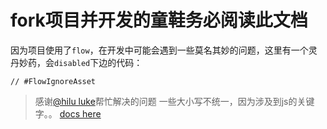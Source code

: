 # fork项目并开发的童鞋务必阅读此文档

因为项目使用了`flow`，在开发中可能会遇到一些莫名其妙的问题，这里有一个灵丹妙药，会`disabled`下边的代码：
```
// #FlowIgnoreAsset
```

> 感谢[@hilu luke](https://github.com/wszgxa)帮忙解决的问题
> 一些大小写不统一，因为涉及到js的关键字。。
> [docs here](https://flow.org/en/docs/types/functions/)
